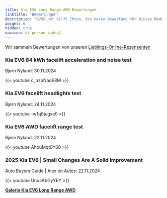 ```yaml
---
title: Kia EV6 Long Range AWD Bewertungen
linktitle: "Bewertungen"
description: "EVKX.net hilft Ihnen, die beste Bewertung für dieses Modell zu finden."
weight: 6
hidden: true
navicon: bi-person-video2
---
```

Wir sammeln Bewertungen von unseren [Lieblings-Online-Rezensenten](../../../../../guides/evreviewers/)

<div class="container text-center shadow p-2 pe-4 mb-5 bg-body-tertiary rounded border">
<h3>Kia EV6 84 kWh facelift acceleration and noise test</h3>
<p>Bjørn Nyland: 30.11.2024</p>

{{< youtube c_nzpNaqE8M >}}

</div>
<div class="container text-center shadow p-2 pe-4 mb-5 bg-body-tertiary rounded border">
<h3>Kia EV6 facelift headlights test</h3>
<p>Bjørn Nyland: 24.11.2024</p>

{{< youtube -w1qSjugxe0 >}}

</div>
<div class="container text-center shadow p-2 pe-4 mb-5 bg-body-tertiary rounded border">
<h3>Kia EV6 AWD facelift range test</h3>
<p>Bjørn Nyland: 22.11.2024</p>

{{< youtube AhpuMqt0Y60 >}}

</div>
<div class="container text-center shadow p-2 pe-4 mb-5 bg-body-tertiary rounded border">
<h3>2025 Kia EV6 | Small Changes Are A Solid Improvement</h3>
<p>Auto Buyers Guide | Alex on Autos: 22.11.2024</p>

{{< youtube UnusAbGyYEY >}}

</div>
<div class="mt-3 mb-3">
<a href="../gallery/" class="text-decoration-none text-black">
<strong><i class="bi-arrow-left"></i>Galerie  </strong>
</a>
<a href="../" class="text-decoration-none text-black float-end">
<strong>Kia EV6 Long Range AWD <i class="bi-arrow-right"></i></strong>
</a>
</div>
